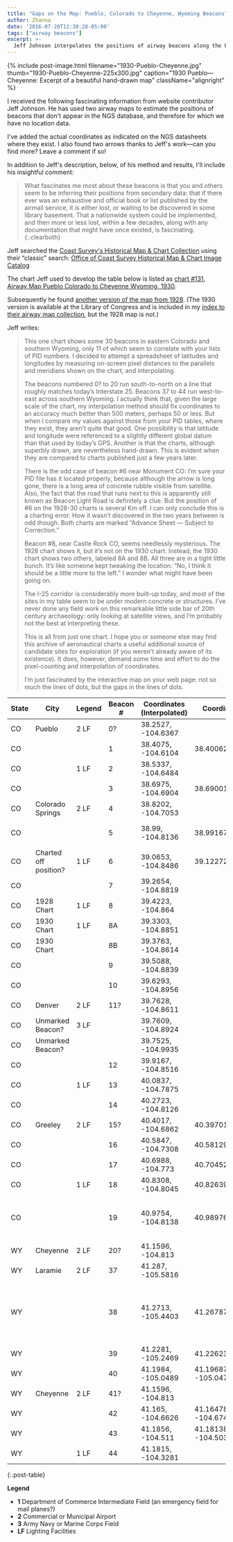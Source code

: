 ```yaml
---
title: "Gaps on the Map: Pueblo, Colorado to Cheyenne, Wyoming Beacons"
author: Zhanna
date: '2016-07-20T11:30:28-05:00'
tags: ["airway beacons"]
excerpt: >-
  Jeff Johnson interpolates the positions of airway beacons along the Pueblo—Cheyenne route that don't appear in the NGS database!
---
```


{% include post-image.html filename="1930-Pueblo-Cheyenne.jpg" thumb="1930-Pueblo-Cheyenne-225x300.jpg" caption="1930 Pueblo—Cheyenne: Excerpt of a beautiful hand-drawn map" className="alignright" %}

I received the following fascinating information from website contributor Jeff Johnson. He has used two airway maps to estimate the positions of beacons that don't appear in the NGS database, and therefore for which we have no location data.

I've added the actual coordinates as indicated on the NGS datasheets where they exist. I also found two arrows thanks to Jeff's work—can you find more? Leave a comment if so!

In addition to Jeff's description, below, of his method and results, I'll include his insightful comment:

> What fascinates me most about these beacons is that you and others seem to be inferring their positions from secondary data: that if there ever was an exhaustive and official book or list published by the airmail service, it is either lost, or waiting to be discovered in some library basement. That a nationwide system could be implemented, and then more or less lost, within a few decades, along with any documentation that might have once existed, is fascinating.
{:.clearboth}

Jeff searched the [Coast Survey's Historical Map & Chart Collection](https://historicalcharts.noaa.gov/) using their “classic” search: [Office of Coast Survey Historical Map & Chart Image Catalog](https://historicalcharts.noaa.gov/)

The chart Jeff used to develop the table below is listed as [chart #131, Airway Map Pueblo Colorado to Cheyenne Wyoming, 1930](https://www.historicalcharts.noaa.gov/image.php?filename=131-00-1930). 

Subsequently he found [another version of the map from 1928](https://www.historicalcharts.noaa.gov/image.php?filename=131-00-1928). (The 1930 version is available at the Library of Congress and is included in my [index to their airway map collection](/historical-airway-maps/), but the 1928 map is not.)

Jeff writes:

> This one chart shows some 30 beacons in eastern Colorado and southern Wyoming, only 11 of which seem to correlate with your lists of PID numbers. I decided to attempt a spreadsheet of latitudes and longitudes by measuring on-screen pixel distances to the parallels and meridians shown on the chart, and interpolating. 
>
> The beacons numbered 0? to 20 run south-to-north on a line that roughly matches today’s Interstate 25. Beacons 37 to 44 run west-to-east across southern Wyoming. I actually think that, given the large scale of the chart, my interpolation method should fix coordinates to an accuracy much better than 500 meters, perhaps 50 or less. But when I compare my values against those from your PID tables, where they exist, they aren’t quite that good. One possibility is that latitude and longitude were referenced to a slightly different global datum than that used by today’s GPS. Another is that the charts, although superbly drawn, are nevertheless hand-drawn. This is evident when they are compared to charts published just a few years later.
>
> There is the odd case of beacon #6 near Monument CO: I’m sure your PID file has it located properly, because although the arrow is long gone, there is a long area of concrete rubble visible from satellite. Also, the fact that the road that runs next to this is apparently still known as Beacon Light Road is definitely a clue. But the position of #6 on the 1928-30 charts is several Km off. I can only conclude this is a charting error. How it wasn’t discovered in the two years between is odd though. Both charts are marked “Advance Sheet — Subject to Correction.”
>
> Beacon #8, near Castle Rock CO, seems needlessly mysterious. The 1928 chart shows it, but it’s not on the 1930 chart. Instead, the 1930 chart shows two others, labeled 8A and 8B. All three are in a tight little bunch. It’s like someone kept tweaking the location: “No, I think it should be a little more to the left.” I wonder what might have been going on.
>
> The I-25 corridor is considerably more built-up today, and most of the sites in my table seem to be under modern concrete or structures. I’ve never done any field work on this remarkable little side bar of 20th century archaeology: only looking at satellite views, and I’m probably not the best at interpreting these.  
>
> This is all from just one chart. I hope you or someone else may find this archive of aeronautical charts a useful additional source of candidate sites for exploration (if you weren’t already aware of its existence). It does, however, demand some time and effort to do the pixel-counting and interpolation of coordinates.
>
> I’m just fascinated by the interactive map on your web page: not so much the lines of dots, but the gaps in the lines of dots.

| State | City                  | Legend | Beacon # | Coordinates (Interpolated) | Coordinates (Actual)   | NGS PID | Notes                                                  |
|-------|-----------------------|--------|----------|----------------------------|------------------------|---------|--------------------------------------------------------|
| CO    | Pueblo                | 2 LF   | 0?       | 38.2527, -104.6367         |                        |         |                                                        |
| CO    |                       |        | 1        | 38.4075, -104.6104         | 38.400627,-104.615438  | JK1093  |                                                        |
| CO    |                       | 1 LF   | 2        | 38.5337, -104.6484         |                        |         |                                                        |
| CO    |                       |        | 3        | 38.6975, -104.6904         | 38.690014,-104.696597  | JK1181  |                                                        |
| CO    | Colorado Springs      | 2 LF   | 4        | 38.8202, -104.7053         |                        |         |                                                        |
| CO    |                       |        | 5        | 38.99, -104.8136           | 38.991679,-104.812878  | JK1199  | Concrete base remains                                  |
| CO    | Charted off position? | 1 LF   | 6        | 39.0653, -104.8486         | 39.122724,-104.867966  | KK1650  | Along Beacon Lite Road                                 |
| CO    |                       |        | 7        | 39.2654, -104.8819         |                        |         |                                                        |
| CO    | 1928 Chart            | 1 LF   | 8        | 39.4223, -104.864          |                        |         |                                                        |
| CO    | 1930 Chart            | 1 LF   | 8A       | 39.3303, -104.8851         |                        |         |                                                        |
| CO    | 1930 Chart            |        | 8B       | 39.3763, -104.8614         |                        |         |                                                        |
| CO    |                       |        | 9        | 39.5088, -104.8839         |                        |         |                                                        |
| CO    |                       |        | 10       | 39.6293, -104.8956         |                        |         |                                                        |
| CO    | Denver                | 2 LF   | 11?      | 39.7628, -104.8611         |                        |         |                                                        |
| CO    | Unmarked Beacon?      | 3 LF   |          | 39.7609, -104.8924         |                        |         |                                                        |
| CO    | Unmarked Beacon?      |        |          | 39.7525, -104.9935         |                        |         |                                                        |
| CO    |                       |        | 12       | 39.9167, -104.8516         |                        |         |                                                        |
| CO    |                       | 1 LF   | 13       | 40.0837, -104.7875         |                        |         |                                                        |
| CO    |                       |        | 14       | 40.2723, -104.8126         |                        |         |                                                        |
| CO    | Greeley               | 2 LF   | 15?      | 40.4017, -104.6862         | 40.397018,-104.690711  | LL1223  |                                                        |
| CO    |                       |        | 16       | 40.5847, -104.7308         | 40.581291,-104.730876  | LL1260  |                                                        |
| CO    |                       |        | 17       | 40.6988, -104.773          | 40.704521,-104.780116  | LL1264  |                                                        |
| CO    |                       | 1 LF   | 18       | 40.8308, -104.8045         | 40.826392,-104.810442  | LL1277  |                                                        |
| CO    |                       |        | 19       | 40.9754, -104.8138         | 40.989763,-104.801369  | LL1272  | Concrete base from generator shed remains              |
| WY    | Cheyenne              | 2 LF   | 20?      | 41.1596, -104.813          |                        |         |                                                        |
| WY    | Laramie               | 2 LF   | 37       | 41.287, -105.5816          |                        |         |                                                        |
| WY    |                       |        | 38       | 41.2713, -105.4403         | 41.267875,-105.433681  | MO1245  | Arrow and concrete foundation of generator shed intact |
| WY    |                       |        | 39       | 41.2281, -105.2469         | 41.226233,-105.243205  | MO1218  | Arrow intact                                           |
| WY    |                       |        | 40       | 41.1984, -105.0489         | 41.196879, -105.047821 |         | Arrow intact                                           |
| WY    | Cheyenne              | 2 LF   | 41?      | 41.1596, -104.813          |                        |         |                                                        |
| WY    |                       |        | 42       | 41.165, -104.6626          | 41.164783, -104.674532 |         | Arrow intact                                           |
| WY    |                       |        | 43       | 41.1856, -104.511          | 41.181384, -104.503738 |         | Arrow intact                                           |
| WY    |                       | 1 LF   | 44       | 41.1815, -104.3281         |                        |         |                                                        |
{:.post-table}

**Legend**
- **1** Department of Commerce Intermediate Field (an emergency field for mail planes?)
- **2** Commercial or Municipal Airport
- **3** Army Navy or Marine Corps Field
- **LF** Lighting Facilities



